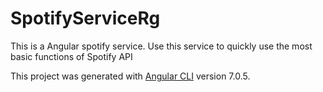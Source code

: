 # SpotifyServiceRg

This is a Angular spotify service. Use this service to quickly use the most basic functions of Spotify API


This project was generated with [Angular CLI](https://github.com/angular/angular-cli) version 7.0.5.


